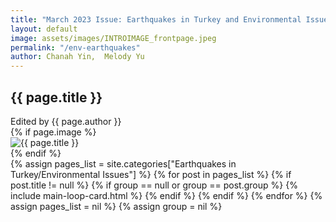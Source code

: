 ```yaml
---
title: "March 2023 Issue: Earthquakes in Turkey and Environmental Issues"
layout: default
image: assets/images/INTROIMAGE_frontpage.jpeg
permalink: "/env-earthquakes"
author: Chanah Yin,  Melody Yu
---
```


<div class="container">
<div class="jumbotron jumbotron-fluid mb-3 pl-0 pt-0 pb-0 bg-white position-relative">
		<div class="h-100 tofront">
			<div class="row {% if page.image %} justify-content-between {% else %} justify-content-center {% endif %}">
				<div class="{% if page.image %} col-md-6 {% else %} col-md-8 {% endif %} pr-0 pr-md-4 pt-4 pb-4 align-self-center">
					<p class="text-uppercase font-weight-bold">
      		</p>
					<h2 class="display-4 mb-4 article-headline">{{ page.title }}</h2>
										<div class="d-flex align-items-center">
											<span class="text-muted d-block mt-1">Edited by {{ page.author }} </span>
										</div>
				</div>
                {% if page.image %}
				<div class="col-md-6 pr-0 align-self-center">
					<img class="rounded" src="{% if page.image contains "://" %}{{ page.image }}{% else %}{{ site.baseurl }}/{{ page.image }}{% endif %}" alt="{{ page.title }}">
				</div>
                {% endif %}
			</div>
		</div>
	</div>
</div>

<div class="container">
    <div class="row justify-content-center">
        {% assign pages_list = site.categories["Earthquakes in Turkey/Environmental Issues"] %}
        {% for post in pages_list %}
        {% if post.title != null %}
          {% if group == null or group == post.group %}
            {% include main-loop-card.html %}
          {% endif %}
        {% endif %}
        {% endfor %}
        {% assign pages_list = nil %}
        {% assign group = nil %}
    </div>
</div>
